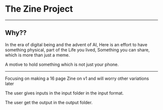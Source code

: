 # The Zine Project
***
## Why??
In the era of digital being and the advent of AI, 
Here is an effort to have something physical, 
part of the Life you lived,
Something you can share, which is more than just a meme.

A motive to hold something which is not just your phone.

***
Focusing on making a 16 page Zine on v1 and will worry other variations later

The user gives inputs in the input folder in the input format.

The user get the output in the output folder.



